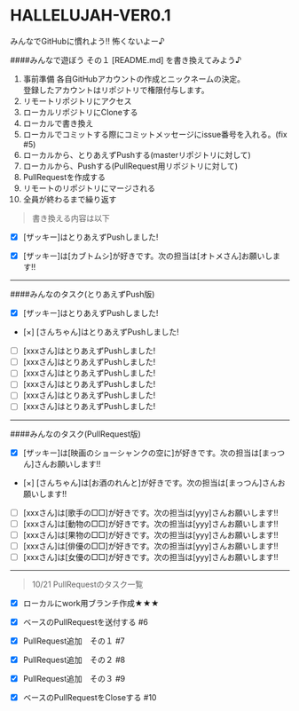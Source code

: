 HALLELUJAH-VER0.1
=================

みんなでGitHubに慣れよう!! 怖くないよー♪  

####みんなで遊ぼう その１ [README.md] を書き換えてみよう♪  

1. 事前準備 各自GitHubアカウントの作成とニックネームの決定。  
   登録したアカウントはリポジトリで権限付与します。  
1. リモートリポジトリにアクセス  
1. ローカルリポジトリにCloneする  
1. ローカルで書き換え  
1. ローカルでコミットする際にコミットメッセージにissue番号を入れる。(fix #5)  
1. ローカルから、とりあえずPushする(masterリポジトリに対して)
1. ローカルから、Pushする(PullRequest用リポジトリに対して)
1. PullRequestを作成する  
1. リモートのリポジトリにマージされる
1. 全員が終わるまで繰り返す  

>書き換える内容は以下  

- [x] [ザッキー]はとりあえずPushしました!  
- [x] [ザッキー]は[カブトムシ]が好きです。次の担当は[オトメさん]お願いします!!  


***

####みんなのタスク(とりあえずPush版)  

- [x] [ザッキー]はとりあえずPushしました!  
- [×] [さんちゃん]はとりあえずPushしました!  
- [ ] [xxxさん]はとりあえずPushしました!  
- [ ] [xxxさん]はとりあえずPushしました!  
- [ ] [xxxさん]はとりあえずPushしました!  
- [ ] [xxxさん]はとりあえずPushしました!  
- [ ] [xxxさん]はとりあえずPushしました!  
- [ ] [xxxさん]はとりあえずPushしました!  

***

####みんなのタスク(PullRequest版)  
- [x] [ザッキー]は[映画のショーシャンクの空に]が好きです。次の担当は[まっつん]さんお願いします!!  
- [×] [さんちゃん]は[お酒のれんと]が好きです。次の担当は[まっつん]さんお願いします!!  
- [ ] [xxxさん]は[歌手の□□]が好きです。次の担当は[yyy]さんお願いします!!  
- [ ] [xxxさん]は[動物の□□]が好きです。次の担当は[yyy]さんお願いします!!  
- [ ] [xxxさん]は[果物の□□]が好きです。次の担当は[yyy]さんお願いします!!  
- [ ] [xxxさん]は[俳優の□□]が好きです。次の担当は[yyy]さんお願いします!!  
- [ ] [xxxさん]は[女優の□□]が好きです。次の担当は[yyy]さんお願いします!!  

***

>10/21 PullRequestのタスク一覧  

- [x] ローカルにwork用ブランチ作成★★★  
- [x] ベースのPullRequestを送付する  #6  
- [x] PullRequest追加　その１ #7  
- [x] PullRequest追加　その２ #8  
- [x] PullRequest追加　その３ #9 
- [x] ベースのPullRequestをCloseする #10

